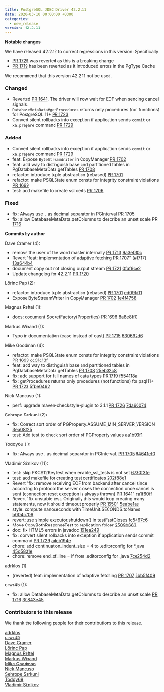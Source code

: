 ```yaml
---
title: PostgreSQL JDBC Driver 42.2.11
date: 2020-03-10 00:00:00 +0300
categories:
  - new_release
version: 42.2.11
---
```


**Notable changes**

We have released 42.2.12 to correct regressions in this version: Specifically

- [PR 1729](https://github.com/pgjdbc/pgjdbc/pull/1729) was reverted as this is a breaking change
- [PR 1719](https://github.com/pgjdbc/pgjdbc/pull/1719) has been reverted as it introduced errors in the PgType Cache

We recommend that this version 42.2.11 not be used.

### Changed

- Reverted [PR 1641](https://github.com/pgjdbc/pgjdbc/pull/1252). The driver will now wait for EOF when sending cancel signals.
- `DatabaseMetaData#getProcedures` returns only procedures (not functions) for PostgreSQL 11+ [PR 1723](https://github.com/pgjdbc/pgjdbc/pull/1723)
- Convert silent rollbacks into exception if application sends `commit` or `xa.prepare` command [PR 1729](https://github.com/pgjdbc/pgjdbc/pull/1729)

### Added

- Convert silent rollbacks into exception if application sends `commit` or `xa.prepare` command [PR 1729](https://github.com/pgjdbc/pgjdbc/pull/1729)
- feat: Expose `ByteStreamWriter` in CopyManager [PR 1702](https://github.com/pgjdbc/pgjdbc/pull/1702)
- feat: add way to distinguish base and partitioned tables in PgDatabaseMetaData.getTables [PR 1708](https://github.com/pgjdbc/pgjdbc/pull/1708)
- refactor: introduce tuple abstraction (rebased) [PR 1701](https://github.com/pgjdbc/pgjdbc/pull/1701)
- refactor: make PSQLState enum consts for integrity constraint violations [PR 1699](https://github.com/pgjdbc/pgjdbc/pull/1699)
- test: add makefile to create ssl certs [PR 1706](https://github.com/pgjdbc/pgjdbc/pull/1706)

### Fixed

- fix: Always use `.` as decimal separator in PGInterval [PR 1705](https://github.com/pgjdbc/pgjdbc/pull/1705)
- fix: allow DatabaseMetaData.getColumns to describe an unset scale [PR 1716](https://github.com/pgjdbc/pgjdbc/pull/1716)

<!--more-->

**Commits by author**

Dave Cramer (4):

- remove the user of the word master internally [PR 1713](https://github.com/pgjdbc/pgjdbc/pull/1713) [9a3e0f0c](https://github.com/pgjdbc/pgjdbc/commit/9a3e0f0ce92cc0a7addb369127b7790c5199cea3)
- Revert "feat: implementation of adaptive fetching [PR 1707](https://github.com/pgjdbc/pgjdbc/pull/1707)" (#1717) [13a644b4](https://github.com/pgjdbc/pgjdbc/commit/13a644b4945996dff5274e45741313380d4a47e6)
- document copy out not closing output stream [PR 1721](https://github.com/pgjdbc/pgjdbc/pull/1721) [0faf9ce2](https://github.com/pgjdbc/pgjdbc/commit/0faf9ce23a6c5f323545e374f0781b9c1d3cedcd)
- Update changelog for 42.2.11 [PR 1720](https://github.com/pgjdbc/pgjdbc/pull/1720)

Lőrinc Pap (2):

- refactor: introduce tuple abstraction (rebased) [PR 1701](https://github.com/pgjdbc/pgjdbc/pull/1701) [ed09fd11](https://github.com/pgjdbc/pgjdbc/commit/ed09fd1165f046ae956bf21b6c7882f1267fb8d7)
- Expose ByteStreamWriter in CopyManager [PR 1702](https://github.com/pgjdbc/pgjdbc/pull/1702) [1e4f4758](https://github.com/pgjdbc/pgjdbc/commit/1e4f4758544f494e997688b28a4fa94fb5782265)

Magnus Reftel (1):

- docs: document SocketFactory(Properties) [PR 1696](https://github.com/pgjdbc/pgjdbc/pull/1696) [8a8e8ff0](https://github.com/pgjdbc/pgjdbc/commit/8a8e8ff0a4360985373c98fa1ef16d5bf21968e0)

Markus Winand (1):

- Typo in documentation (case instead of cast) [PR 1715](https://github.com/pgjdbc/pgjdbc/pull/1715) [630692d6](https://github.com/pgjdbc/pgjdbc/commit/630692d6823d9ca65059c59ab01d184b33d8ea9c)

Mike Goodman (4):

- refactor: make PSQLState enum consts for integrity constraint violations [PR 1699](https://github.com/pgjdbc/pgjdbc/pull/1699) [cc31c13f](https://github.com/pgjdbc/pgjdbc/commit/cc31c13f7810e171c54729a29f494d69b7f1550a)
- feat: add way to distinguish base and partitioned tables in PgDatabaseMetaData.getTables [PR 1708](https://github.com/pgjdbc/pgjdbc/pull/1708) [25eb32c8](https://github.com/pgjdbc/pgjdbc/commit/25eb32c8681eaa4aaac801808b6028e9f5dfbea8)
- fix: add support for full names of data types [PR 1719](https://github.com/pgjdbc/pgjdbc/pull/1719) [f554118a](https://github.com/pgjdbc/pgjdbc/commit/f554118a95cda1470fc7ac8b67b8ae7c18b25826)
- fix: getProcedures returns only procedures (not functions) for psql11+ [PR 1723](https://github.com/pgjdbc/pgjdbc/pull/1723) [5fbe0462](https://github.com/pgjdbc/pgjdbc/commit/5fbe04626c64b7c46a22a0cea108921305b14074)

Nick Mancuso (1):

- perf: upgrade maven-checkstyle-plugin to 3.1.1 [PR 1726](https://github.com/pgjdbc/pgjdbc/pull/1726) [7da60074](https://github.com/pgjdbc/pgjdbc/commit/7da60074916c063c18d6c91e92e5cb360de69cd3)

Sehrope Sarkuni (2):

- fix: Correct sort order of PGProperty.ASSUME_MIN_SERVER_VERSION [3ea08125](https://github.com/pgjdbc/pgjdbc/commit/3ea0812572e013dbad6b67a730255d17b467fb71)
- test: Add test to check sort order of PGProperty values [aa1b93f1](https://github.com/pgjdbc/pgjdbc/commit/aa1b93f1286a308d632e3fcdf53a773cf428a18c)

Toddy69 (1):

- fix: Always use . as decimal separator in PGInterval. [PR 1705](https://github.com/pgjdbc/pgjdbc/pull/1705) [94641ef0](https://github.com/pgjdbc/pgjdbc/commit/94641ef08922d77ac021f70af91cafe85866d854)

Vladimir Sitnikov (11):

- test: skip PKCS12KeyTest when enable_ssl_tests is not set [6730f3fe](https://github.com/pgjdbc/pgjdbc/commit/6730f3febda64891ee445fd53a858ce0d9b56ac3)
- test: add makefile for creating test certificates [202f88e1](https://github.com/pgjdbc/pgjdbc/commit/202f88e13c11fef11994c8f38456f36b3beec714)
- Revert "fix: remove receiving EOF from backend after cancel since according to protocol the server closes the connection once cancel is sent (connection reset exception is always thrown) [PR 1641](https://github.com/pgjdbc/pgjdbc/pull/1641)" [ca1f60ff](https://github.com/pgjdbc/pgjdbc/commit/ca1f60ffb414891101b72a226ed4f36f97bf82e2)
- Revert "fix unstable test. Originally this would loop creating many statements, now it should timeout properly [PR 1650](https://github.com/pgjdbc/pgjdbc/pull/1650)" [5eabe1ae](https://github.com/pgjdbc/pgjdbc/commit/5eabe1ae5e0b637944d77ca3df96e1b36d6efda7)
- style: compute nanoseconds with TimeUnit.SECONDS.toNanos [b004c706](https://github.com/pgjdbc/pgjdbc/commit/b004c706fd7fdb2e05f53eb2cdd4826671c379a4)
- revert: use simple executor.shutdown() in testFastCloses [fc5467c6](https://github.com/pgjdbc/pgjdbc/commit/fc5467c67cbd22de7afd909f8a5dd928072a6c49)
- Move CopyBothResponseTest to replication folder [2509b663](https://github.com/pgjdbc/pgjdbc/commit/2509b66370839a73d2b19e3b16c466192ba0bed1)
- doc: fix HTML5 errors in javadoc [161ea249](https://github.com/pgjdbc/pgjdbc/commit/161ea24965b3d11067f96b9765cda10f8b59e08b)
- fix: convert silent rollbacks into exception if application sends commit command [PR 1729](https://github.com/pgjdbc/pgjdbc/pull/1729) [adcb194e](https://github.com/pgjdbc/pgjdbc/commit/adcb194e7279e67cedd66f0535bb2b875c599459)
- chore: add continuation_indent_size = 4 to .editorconfig for \*.java [45d5831e](https://github.com/pgjdbc/pgjdbc/commit/45d5831ed6d65c13c8e5cf23f7367b570ec2fbc4)
- chore: remove end_of_line = lf from .editorconfig for .java [7ce254d2](https://github.com/pgjdbc/pgjdbc/commit/7ce254d2b45e036f537a1c04d3ef5d4ad19c4fed)

adrklos (1):

- (reverted) feat: implementation of adaptive fetching [PR 1707](https://github.com/pgjdbc/pgjdbc/pull/1707) [5bb5f409](https://github.com/pgjdbc/pgjdbc/commit/5bb5f409b8372e4be86c14a00309ab60b8e17ed8)

crwr45 (1):

- fix: allow DatabaseMetaData.getColumns to describe an unset scale [PR 1716](https://github.com/pgjdbc/pgjdbc/pull/1716) [30843e45](https://github.com/pgjdbc/pgjdbc/commit/30843e45edc1e2bac499df2d1576c2db4d3d3309)

<a name="contributors_{{ page.version }}"></a>

### Contributors to this release

We thank the following people for their contributions to this release.

[adrklos](https://github.com/adrklos)  
[crwr45](https://github.com/crwr45)  
[Dave Cramer](davec@postgresintl.com)  
[Lőrinc Pap](https://github.com/paplorinc)  
[Magnus Reftel](https://github.com/reftel)  
[Markus Winand](https://github.com/fatalmind)  
[Mike Goodman](https://github.com/MSGoodman)  
[Nick Mancuso](https://github.com/nmancus1)  
[Sehrope Sarkuni](https://github.com/sehrope)  
[Toddy69](https://github.com/Toddy69)  
[Vladimir Sitnikov](https://github.com/vlsi)
